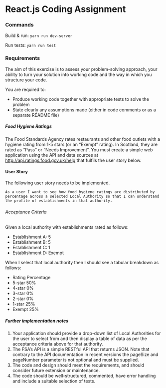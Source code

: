 # React.js Coding Assignment

### Commands
Build & run: `yarn run dev-server`

Run tests: `yarn run test`

### Requirements
The aim of this exercise is to assess your problem-solving approach, your ability to turn your solution into working code and the way in which you structure your code.

You are required to: 
* Produce working code together with appropriate tests to solve the problem 
* State clearly any assumptions made (either in code comments or as a separate README file) 

##### Food Hygiene Ratings 
The Food Standards Agency rates restaurants and other food outlets with a hygiene rating from 1-5 stars (or an “Exempt” rating). In Scotland, they are rated as “Pass” or “Needs Improvement”. 
You must create a simple web application using the API and data sources at http://api.ratings.food.gov.uk/help that fulfils the user story below. 

#### User Story 
The following user story needs to be implemented. 

```As a user I want to see how food hygiene ratings are distributed by percentage across a selected Local Authority so that I can understand the profile of establishments in that authority.``` 

###### Acceptance Criteria 
Given a local authority with establishments rated as follows: 
* Establishment A: 5
* Establishment B: 5
* Establishment C: 1
* Establishment D: Exempt 

When I select that local authority then I should see a tabular breakdown as follows: 

* Rating 	Percentage
* 5-star 	50% 
* 4-star 	0% 
* 3-star 	0% 
* 2-star 	0% 
* 1-star 	25% 
* Exempt 	25% 

##### Further implementation notes 
1. Your application should provide a drop-down list of Local Authorities for the user to select from and then display a table of data as per the acceptance criteria above for that authority.
2. The FSA’s API is a simple RESTful API that returns JSON. Note that contrary to the API documentation in recent versions the pageSize and pageNumber parameter is not optional and must be supplied. 
3. The code and design should meet the requirements, and should consider future extension or maintenance. 
4. The code should be well-structured, commented, have error handling and include a suitable selection of tests. 

